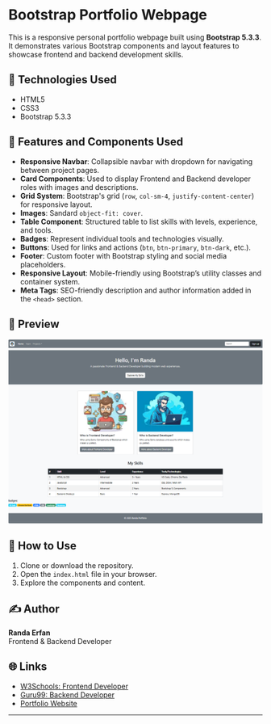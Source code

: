# Bootstrap Portfolio Webpage

This is a responsive personal portfolio webpage built using **Bootstrap 5.3.3**. It demonstrates various Bootstrap components and layout features to showcase frontend and backend development skills.

## 🔧 Technologies Used

- HTML5
- CSS3
- Bootstrap 5.3.3

## 📄 Features and Components Used

- **Responsive Navbar**: Collapsible navbar with dropdown for navigating between project pages.
- **Card Components**: Used to display Frontend and Backend developer roles with images and descriptions.
- **Grid System**: Bootstrap's grid (`row`, `col-sm-4`, `justify-content-center`) for responsive layout.
- **Images**: Sandard `object-fit: cover`.
- **Table Component**: Structured table to list skills with levels, experience, and tools.
- **Badges**: Represent individual tools and technologies visually.
- **Buttons**: Used for links and actions (`btn`, `btn-primary`, `btn-dark`, etc.).
- **Footer**: Custom footer with Bootstrap styling and social media placeholders.
- **Responsive Layout**: Mobile-friendly using Bootstrap’s utility classes and container system.
- **Meta Tags**: SEO-friendly description and author information added in the `<head>` section.

## 📸 Preview

![Preview Screenshot](Screenshot.png)  

## 🚀 How to Use

1. Clone or download the repository.
2. Open the `index.html` file in your browser.
3. Explore the components and content.

## ✍️ Author

**Randa Erfan**  
Frontend & Backend Developer

## 🌐 Links

- [W3Schools: Frontend Developer](https://www.w3schools.com/whatis/whatis_frontenddev.asp)
- [Guru99: Backend Developer](https://www.guru99.com/what-is-backend-developer.html)
- [Portfolio Website](https://engineerrandaerfan.wixsite.com/my-protfolio)

---

